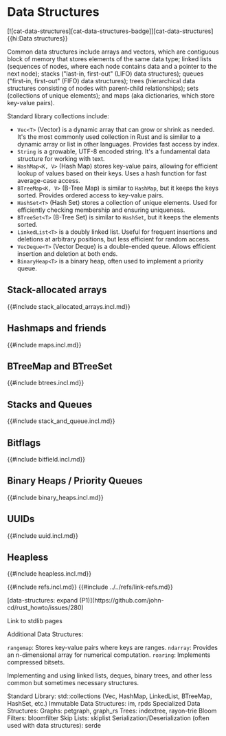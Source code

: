 # Data Structures

[![cat-data-structures][cat-data-structures-badge]][cat-data-structures]{{hi:Data structures}}

Common data structures include arrays and vectors, which are contiguous block of memory that stores elements of the same data type; linked lists (sequences of nodes, where each node contains data and a pointer to the next node); stacks ("last-in, first-out" (LIFO) data structures); queues ("first-in, first-out" (FIFO) data structures); trees (hierarchical data structures consisting of nodes with parent-child relationships); sets (collections of unique elements); and maps (aka dictionaries, which store key-value pairs).

Standard library collections include:

- `Vec<T>` (Vector) is a dynamic array that can grow or shrink as needed. It's the most commonly used collection in Rust and is similar to a dynamic array or list in other languages. Provides fast access by index.
- `String` is a growable, UTF-8 encoded string. It's a fundamental data structure for working with text.
- `HashMap<K, V>` (Hash Map) stores key-value pairs, allowing for efficient lookup of values based on their keys. Uses a hash function for fast average-case access.
- `BTreeMap<K, V>` (B-Tree Map) is similar to `HashMap`, but it keeps the keys sorted. Provides ordered access to key-value pairs.
- `HashSet<T>` (Hash Set) stores a collection of unique elements. Used for efficiently checking membership and ensuring uniqueness.
- `BTreeSet<T>` (B-Tree Set) is similar to `HashSet`, but it keeps the elements sorted.
- `LinkedList<T>` is a doubly linked list. Useful for frequent insertions and deletions at arbitrary positions, but less efficient for random access.
- `VecDeque<T>` (Vector Deque) is a double-ended queue. Allows efficient insertion and deletion at both ends.
- `BinaryHeap<T>` is a binary heap, often used to implement a priority queue.

## Stack-allocated arrays

{{#include stack_allocated_arrays.incl.md}}

## Hashmaps and friends

{{#include maps.incl.md}}

## BTreeMap and BTreeSet

{{#include btrees.incl.md}}

## Stacks and Queues

{{#include stack_and_queue.incl.md}}

## Bitflags

{{#include bitfield.incl.md}}

## Binary Heaps / Priority Queues

{{#include binary_heaps.incl.md}}

## UUIDs

{{#include uuid.incl.md}}

## Heapless

{{#include heapless.incl.md}}

{{#include refs.incl.md}}
{{#include ../../refs/link-refs.md}}

<div class="hidden">
[data-structures: expand (P1)](https://github.com/john-cd/rust_howto/issues/280)

Link to stdlib pages

Additional Data Structures:

`rangemap`: Stores key-value pairs where keys are ranges.
`ndarray`: Provides an n-dimensional array for numerical computation.
`roaring`: Implements compressed bitsets.

Implementing and using linked lists, deques, binary trees, and other less common but sometimes necessary structures.

Standard Library: std::collections (Vec, HashMap, LinkedList, BTreeMap, HashSet, etc.)
Immutable Data Structures: im, rpds
Specialized Data Structures:
Graphs: petgraph, graph_rs
Trees: indextree, rayon-trie
Bloom Filters: bloomfilter
Skip Lists: skiplist
Serialization/Deserialization (often used with data structures): serde

</div>
